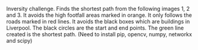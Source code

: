 Inversity challenge.
Finds the shortest path from the following images 1, 2 and 3.
It avoids the high footfall areas marked in orange.
It only follows the roads marked in red lines.
It avoids the black boxes which are buildings in Liverpool.
The black circles are the start and end points.
The green line created is the shortest path.
(Need to install pip, opencv, numpy, networkx and scipy)
